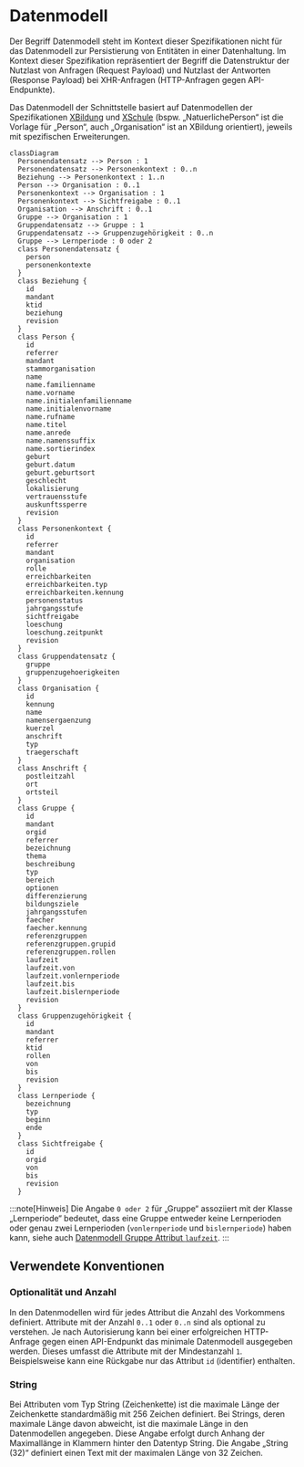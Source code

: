 # Datenmodell

Der Begriff Datenmodell steht im Kontext dieser Spezifikationen nicht für das Datenmodell zur Persistierung von
Entitäten in einer Datenhaltung. Im Kontext dieser Spezifikation repräsentiert der Begriff die Datenstruktur
der Nutzlast von Anfragen (Request Payload) und Nutzlast der Antworten (Response Payload)
bei XHR-Anfragen (HTTP-Anfragen gegen API-Endpunkte).

Das Datenmodell der Schnittstelle basiert auf Datenmodellen der Spezifikationen [XBildung][1] und
[XSchule][2] (bspw. „NatuerlichePerson“ ist die Vorlage für „Person“, auch „Organisation“ ist an XBildung orientiert),
jeweils mit spezifischen Erweiterungen.

```mermaid
classDiagram
  Personendatensatz --> Person : 1
  Personendatensatz --> Personenkontext : 0..n
  Beziehung --> Personenkontext : 1..n
  Person --> Organisation : 0..1
  Personenkontext --> Organisation : 1
  Personenkontext --> Sichtfreigabe : 0..1
  Organisation --> Anschrift : 0..1
  Gruppe --> Organisation : 1
  Gruppendatensatz --> Gruppe : 1
  Gruppendatensatz --> Gruppenzugehörigkeit : 0..n
  Gruppe --> Lernperiode : 0 oder 2
  class Personendatensatz {
    person
    personenkontexte
  }
  class Beziehung {
    id
    mandant
    ktid
    beziehung
    revision
  }
  class Person {
    id
    referrer
    mandant
    stammorganisation
    name
    name.familienname
    name.vorname
    name.initialenfamilienname
    name.initialenvorname
    name.rufname
    name.titel
    name.anrede
    name.namenssuffix
    name.sortierindex
    geburt
    geburt.datum
    geburt.geburtsort
    geschlecht
    lokalisierung
    vertrauensstufe
    auskunftssperre
    revision
  }
  class Personenkontext {
    id
    referrer
    mandant
    organisation
    rolle
    erreichbarkeiten
    erreichbarkeiten.typ
    erreichbarkeiten.kennung
    personenstatus
    jahrgangsstufe
    sichtfreigabe
    loeschung
    loeschung.zeitpunkt
    revision
  }
  class Gruppendatensatz {
    gruppe
    gruppenzugehoerigkeiten
  }
  class Organisation {
    id
    kennung
    name
    namensergaenzung
    kuerzel
    anschrift
    typ
    traegerschaft
  }
  class Anschrift {
    postleitzahl
    ort
    ortsteil
  }
  class Gruppe {
    id
    mandant
    orgid
    referrer
    bezeichnung
    thema
    beschreibung
    typ
    bereich
    optionen
    differenzierung
    bildungsziele
    jahrgangsstufen
    faecher
    faecher.kennung
    referenzgruppen
    referenzgruppen.grupid
    referenzgruppen.rollen
    laufzeit
    laufzeit.von
    laufzeit.vonlernperiode
    laufzeit.bis
    laufzeit.bislernperiode
    revision
  }
  class Gruppenzugehörigkeit {
    id
    mandant
    referrer
    ktid
    rollen
    von
    bis
    revision
  }
  class Lernperiode {
    bezeichnung
    typ
    beginn
    ende
  }
  class Sichtfreigabe {
    id
    orgid
    von
    bis
    revision
  }
```

:::note[Hinweis]
Die Angabe `0 oder 2` für „Gruppe“ assoziiert mit der Klasse „Lernperiode“ bedeutet, dass eine Gruppe entweder
keine Lernperioden oder genau zwei Lernperioden (`vonlernperiode` und `bislernperiode`) haben kann, siehe auch
[Datenmodell Gruppe Attribut `laufzeit`](./gruppe.md).
:::

## Verwendete Konventionen

###	Optionalität und Anzahl

In den Datenmodellen wird für jedes Attribut die Anzahl des Vorkommens definiert. Attribute mit der
Anzahl `0..1` oder `0..n` sind als optional zu verstehen. Je nach Autorisierung kann bei einer erfolgreichen
HTTP-Anfrage gegen einen API-Endpunkt das minimale Datenmodell ausgegeben werden. Dieses umfasst die Attribute
mit der Mindestanzahl `1`. Beispielsweise kann eine Rückgabe nur das Attribut `id` (identifier) enthalten.

### String

Bei Attributen vom Typ String (Zeichenkette) ist die maximale Länge der Zeichenkette standardmäßig mit
256 Zeichen definiert. Bei Strings, deren maximale Länge davon abweicht, ist die maximale Länge in den
Datenmodellen angegeben. Diese Angabe erfolgt durch Anhang der Maximallänge in Klammern hinter den Datentyp String.
Die Angabe „String (32)“ definiert einen Text mit der maximalen Länge von 32 Zeichen.

[1]: https://www.xrepository.de/details/urn:xoev-de:xbildung-de:def:standard:xbildung
[2]: https://www.xrepository.de/details/urn:xoev-de:xschule-digital:def:standard:xschule
